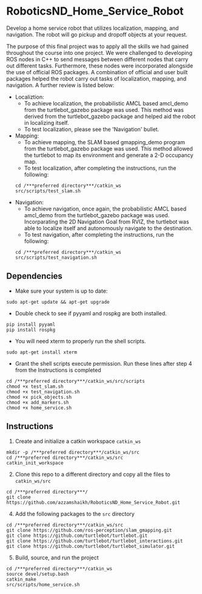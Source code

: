 # RoboticsND_Home_Service_Robot
Develop a home service robot that utilizes localization, mapping, and navigation. The robot will go pickup and dropoff objects at your request. 



The purpose of this final project was to apply all the skills we had gained throughout the course into one project. We were challenged to developing ROS nodes in C++ to send messages between different nodes that carry out different tasks. Furthermore, these nodes were incorporated alongside the use of official ROS packages. A combination of official and user built packages helped the robot carry out tasks of localization, mapping, and navigation. A further review is listed below:
- Localiztion: 
  - To achieve localization, the probabilistic AMCL based amcl_demo from the turtlebot_gazebo package was used. This method was derived from the turtlebot_gazebo package and helped aid the robot in localizing itself.
  - To test localization, please see the 'Navigation' bullet.
- Mapping:
  - To achieve mapping, the SLAM based gmapping_demo program from the turtlebot_gazebo package was used. This method allowed the turtlebot to map its environment and generate a 2-D occupancy map.
  - To test localization, after completing the instructions, run the following:
  ```
  cd /***preferred directory***/catkin_ws
  src/scripts/test_slam.sh
  ```
- Navigation:
  - To achieve navigation, once again, the probabilistic AMCL based amcl_demo from the turtlebot_gazebo package was used. Incorparating the 2D Navigation Goal from RVIZ, the turtlebot was able to localize itself and autonomously navigate to the destination.
  - To test navigation, after completing the instructions, run the following:
  ```
  cd /***preferred directory***/catkin_ws
  src/scripts/test_navigation.sh
  ```

## Dependencies
- Make sure your system is up to date:
```
sudo apt-get update && apt-get upgrade
```
- Double check to see if pyyaml and rospkg are both installed.
```
pip install pyyaml
pip install rospkg
```
- You will need xterm to properly run the shell scripts. 
```
sudo apt-get install xterm
```
- Grant the shell scripts execute permission. Run these lines after step 4 from the Instructions is completed
```
cd /***preferred directory***/catkin_ws/src/scripts
chmod +x test_slam.sh
chmod +x test_navigation.sh
chmod +x pick_objects.sh
chmod +x add_markers.sh
chmod +x home_service.sh
```

## Instructions

1. Create and initialize a catkin workspace `catkin_ws`
```
mkdir -p /***preferred directory***/catkin_ws/src  
cd /***preferred directory***/catkin_ws/src  
catkin_init_workspace  
```

2. Clone this repo to a different directory and copy all the files to `catkin_ws/src`
```
cd /***preferred directory***/
git clone https://github.com/azzamshaikh/RoboticsND_Home_Service_Robot.git  
```

4. Add the following packages to the `src` directory
```
cd /***preferred directory***/catkin_ws/src  
git clone https://github.com/ros-perception/slam_gmapping.git
git clone https://github.com/turtlebot/turtlebot.git
git clone https://github.com/turtlebot/turtlebot_interactions.git
git clone https://github.com/turtlebot/turtlebot_simulator.git
````

5. Build, source, and run the project
```
cd /***preferred directory***/catkin_ws
source devel/setup.bash
catkin_make
src/scripts/home_service.sh
```
